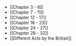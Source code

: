 - [[Chapter 3 - 6]]
- [[Chapter 7 - 11]] 
- [[Chapter 12 - 17]] 
- [[Chapter 18 - 23]] 
- [[Chapter 24 - 27]] 
- [[Chapter 28 - 32]] 
- [[Different Acts by the British]] 